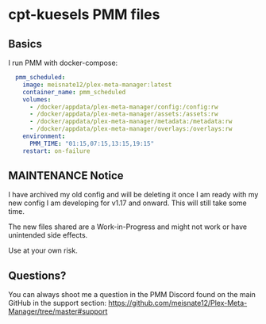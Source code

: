 # cpt-kuesels PMM files
## Basics
I run PMM with docker-compose:
```yaml
  pmm_scheduled:
    image: meisnate12/plex-meta-manager:latest
    container_name: pmm_scheduled
    volumes:
      - /docker/appdata/plex-meta-manager/config:/config:rw
      - /docker/appdata/plex-meta-manager/assets:/assets:rw
      - /docker/appdata/plex-meta-manager/metadata:/metadata:rw
      - /docker/appdata/plex-meta-manager/overlays:/overlays:rw
    environment:
      PMM_TIME: "01:15,07:15,13:15,19:15"
    restart: on-failure
```

## MAINTENANCE Notice
I have archived my old config and will be deleting it once I am ready with my new config I am developing for v1.17 and onward.
This will still take some time.

The new files shared are a Work-in-Progress and might not work or have unintended side effects.

Use at your own risk.

## Questions?
You can always shoot me a question in the PMM Discord found on the main GitHub in the support section:
https://github.com/meisnate12/Plex-Meta-Manager/tree/master#support